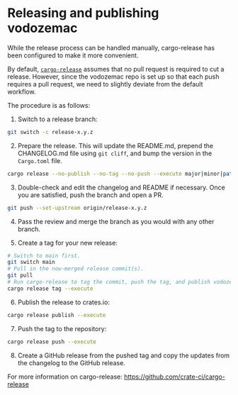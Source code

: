# Releasing and publishing vodozemac

While the release process can be handled manually, cargo-release has been
configured to make it more convenient.

By default, [`cargo-release`](https://github.com/crate-ci/cargo-release) assumes
that no pull request is required to cut a release. However, since the vodozemac
repo is set up so that each push requires a pull request, we need to slightly
deviate from the default workflow.

The procedure is as follows:

1. Switch to a release branch:

```bash
git switch -c release-x.y.z
```

2. Prepare the release. This will update the README.md, prepend the CHANGELOG.md
   file using `git cliff`, and bump the version in the `Cargo.toml` file.

```bash
cargo release --no-publish --no-tag --no-push --execute major|minor|patch|rc
```

3. Double-check and edit the changelog and README if necessary. Once you are
   satisfied, push the branch and open a PR.

```bash
git push --set-upstream origin/release-x.y.z
```

4. Pass the review and merge the branch as you would with any other branch.

5. Create a tag for your new release:

```bash
# Switch to main first.
git switch main
# Pull in the now-merged release commit(s).
git pull
# Run cargo-release to tag the commit, push the tag, and publish vodozemac on crates.io.
cargo release tag --execute
```

6. Publish the release to crates.io:

```bash
cargo release publish --execute
```

7. Push the tag to the repository:

```bash
cargo release push --execute
```

8. Create a GitHub release from the pushed tag and copy the updates from the
   changelog to the GitHub release.

For more information on cargo-release: https://github.com/crate-ci/cargo-release
